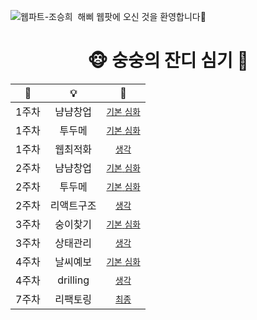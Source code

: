 ![웹파트-조승희](https://user-images.githubusercontent.com/79238676/227775064-2e5291dd-7580-41fc-b05f-2637acde86cc.png)
 해삐 웹팟에 오신 것을 환영합니다🌼
<br/>

<div align="center">
<h1>🐵 숭숭의 잔디 심기 🌱</h1>


|📅|💡|🔗|
|:---:|:---:|:---:|
|1주차|냠냠창업|[`기본` `심화`](https://github.com/GO-SOPT-WEB/SeungHeeCho/pull/1)|
|1주차|투두메|[`기본` `심화`](https://github.com/GO-SOPT-WEB/SeungHeeCho/pull/2)|
|1주차|웹최적화|[`생각`](https://github.com/GO-SOPT-WEB/SeungHeeCho/pull/3)|
|2주차|냠냠창업|[`기본` `심화`](https://github.com/GO-SOPT-WEB/SeungHeeCho/pull/4)|
|2주차|투두메|[`기본` `심화`](https://github.com/GO-SOPT-WEB/SeungHeeCho/pull/5)|
|2주차|리액트구조|[`생각`](https://github.com/GO-SOPT-WEB/SeungHeeCho/pull/6)|
|3주차|숭이찾기|[`기본` `심화`](https://github.com/GO-SOPT-WEB/SeungHeeCho/pull/7)|
|3주차|상태관리|[`생각`](https://github.com/GO-SOPT-WEB/SeungHeeCho/pull/8)|
|4주차|날씨예보|[`기본` `심화`](https://github.com/GO-SOPT-WEB/SeungHeeCho/pull/10)|
|4주차|drilling|[`생각`](https://github.com/GO-SOPT-WEB/SeungHeeCho/pull/9)|
|7주차|리팩토링|[`최종`](https://github.com/GO-SOPT-WEB/SeungHeeCho/pull/11)|
  
